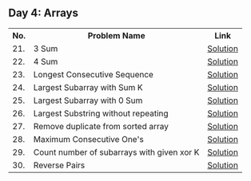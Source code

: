 ## Day 4: Arrays

<table>
  <tr>
    <th>No.</th>
    <th>Problem Name</th>
    <th>Link</th>
  </tr>
  <tr>
    <td>21.</td>
    <td>3 Sum</td>
    <td><a href="https://github.com/baidya-ripan-024/strivers-sde-sheet/blob/main/array/15.%203Sum.md">Solution</a></td>
  </tr>
  <tr>
    <td>22.</td>
    <td>4 Sum</td>
    <td><a href="https://github.com/baidya-ripan-024/strivers-sde-sheet/blob/main/array/18.%204Sum.md">Solution</a></td>
  </tr>
  <tr>
    <td>23.</td>
    <td>Longest Consecutive Sequence</td>
    <td><a href="https://github.com/baidya-ripan-024/strivers-sde-sheet/blob/main/array/128.%20Longest%20Consecutive%20Sequence.md">Solution</a></td>
  </tr>
  <tr>
    <td>24.</td>
    <td>Largest Subarray with Sum K</td>
    <td><a href="https://github.com/baidya-ripan-024/strivers-sde-sheet/blob/main/array/Longest%20Subarray%20with%20Sum%20K.md">Solution</a></td>
  </tr>
  <tr>
    <td>25.</td>
    <td>Largest Subarray with 0 Sum</td>
    <td><a href="https://github.com/baidya-ripan-024/strivers-sde-sheet/blob/main/array/Largest%20subarray%20with%200%20sum.md">Solution</a></td>
  </tr>
  <tr>
    <td>26.</td>
    <td>Largest Substring without repeating</td>
    <td><a href="https://github.com/baidya-ripan-024/strivers-sde-sheet/blob/main/array/3.%20Longest%20Substring%20Without%20Repeating%20Characters.md">Solution</a></td>
  </tr>
  <tr>
    <td>27.</td>
    <td>Remove duplicate from sorted array</td>
    <td><a href="https://github.com/baidya-ripan-024/strivers-sde-sheet/blob/main/array/26.%20Remove%20Duplicates%20from%20Sorted%20Array.md">Solution</a></td>
  </tr>
  <tr>
    <td>28.</td>
    <td>Maximum Consecutive One's</td>
    <td><a href="https://github.com/baidya-ripan-024/strivers-sde-sheet/blob/main/array/485.%20Max%20Consecutive%20Ones.md">Solution</a></td>
  </tr>
  <tr>
    <td>29.</td>
    <td>Count number of subarrays with given xor K</td>
    <td><a href="https://github.com/baidya-ripan-024/strivers-sde-sheet/blob/main/array/485.%20Max%20Consecutive%20Ones.md">Solution</a></td>
  </tr>
  <tr>
    <td>30.</td>
    <td>Reverse Pairs</td>
    <td><a href="https://github.com/baidya-ripan-024/strivers-sde-sheet/blob/main/array/Subarrays%20with%20XOR%20K.md">Solution</a></td>
  </tr>

</table>

